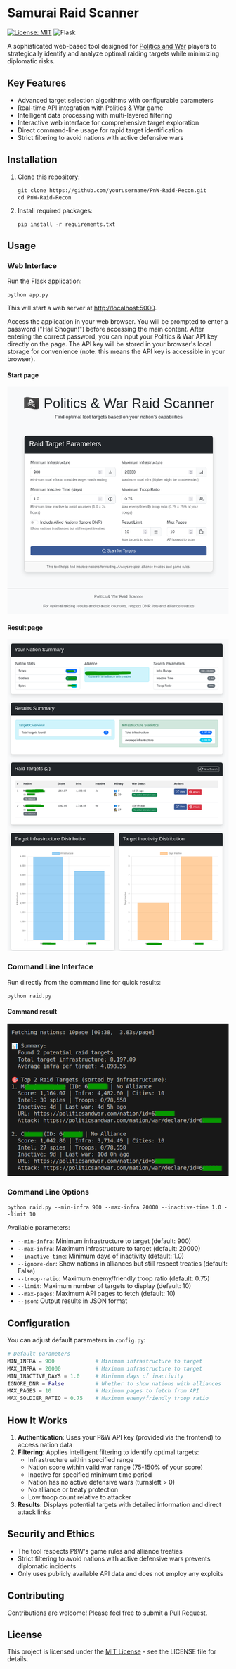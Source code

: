 # Samurai Raid Scanner

[![License: MIT](https://img.shields.io/badge/License-MIT-yellow.svg)](https://opensource.org/licenses/MIT)  ![Flask](https://img.shields.io/badge/flask-%23000.svg?style=for-the-badge&logo=flask&logoColor=white)

A sophisticated web-based tool designed for [Politics and War](https://politicsandwar.com/) players to strategically identify and analyze optimal raiding targets while minimizing diplomatic risks.

## Key Features

- Advanced target selection algorithms with configurable parameters
- Real-time API integration with Politics & War game
- Intelligent data processing with multi-layered filtering
- Interactive web interface for comprehensive target exploration
- Direct command-line usage for rapid target identification
- Strict filtering to avoid nations with active defensive wars

## Installation

1. Clone this repository:

   ```
   git clone https://github.com/yourusername/PnW-Raid-Recon.git
   cd PnW-Raid-Recon
   ```

2. Install required packages:

   ```
   pip install -r requirements.txt
   ```

## Usage

### Web Interface

Run the Flask application:

```
python app.py
```

This will start a web server at <http://localhost:5000>.

Access the application in your web browser. You will be prompted to enter a password ("Hail Shogun!") before accessing the main content. After entering the correct password, you can input your Politics & War API key directly on the page. The API key will be stored in your browser's local storage for convenience (note: this means the API key is accessible in your browser).

#### Start page

![web ui start](screenshots/ss-ui-start.png)

#### Result page

![web ui result](screenshots/ss-ui-result.png)

### Command Line Interface

Run directly from the command line for quick results:

```
python raid.py
```

#### Command result

![cli result](screenshots/ss-cli-result.png)

### Command Line Options

```
python raid.py --min-infra 900 --max-infra 20000 --inactive-time 1.0 --limit 10
```

Available parameters:

- `--min-infra`: Minimum infrastructure to target (default: 900)
- `--max-infra`: Maximum infrastructure to target (default: 20000)
- `--inactive-time`: Minimum days of inactivity (default: 1.0)
- `--ignore-dnr`: Show nations in alliances but still respect treaties (default: False)
- `--troop-ratio`: Maximum enemy/friendly troop ratio (default: 0.75)
- `--limit`: Maximum number of targets to display (default: 10)
- `--max-pages`: Maximum API pages to fetch (default: 10)
- `--json`: Output results in JSON format

## Configuration

You can adjust default parameters in `config.py`:

```python
# Default parameters
MIN_INFRA = 900             # Minimum infrastructure to target
MAX_INFRA = 20000           # Maximum infrastructure to target
MIN_INACTIVE_DAYS = 1.0     # Minimum days of inactivity
IGNORE_DNR = False          # Whether to show nations with alliances
MAX_PAGES = 10              # Maximum pages to fetch from API
MAX_SOLDIER_RATIO = 0.75    # Maximum enemy/friendly troop ratio
```

## How It Works

1. **Authentication**: Uses your P&W API key (provided via the frontend) to access nation data
2. **Filtering**: Applies intelligent filtering to identify optimal targets:
   - Infrastructure within specified range
   - Nation score within valid war range (75-150% of your score)
   - Inactive for specified minimum time period
   - Nation has no active defensive wars (turnsleft > 0)
   - No alliance or treaty protection
   - Low troop count relative to attacker
3. **Results**: Displays potential targets with detailed information and direct attack links

## Security and Ethics

- The tool respects P&W's game rules and alliance treaties
- Strict filtering to avoid nations with active defensive wars prevents diplomatic incidents
- Only uses publicly available API data and does not employ any exploits

## Contributing

Contributions are welcome! Please feel free to submit a Pull Request.

## License

This project is licensed under the [MIT License](https://opensource.org/license/mit) - see the LICENSE file for details.
